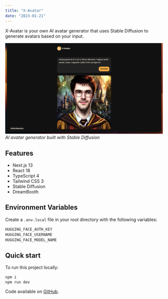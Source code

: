 ```yaml
---
title: "X-Avatar"
date: "2023-01-21"
---
```


X-Avatar is your own AI avatar generator that uses Stable Diffusion to generate avatars based on your input.

![AI avatar generator built with Stable Diffusion](1.png)
_AI avatar generator built with Stable Diffusion_

## Features

- Next.js 13
- React 18
- TypeScript 4
- Tailwind CSS 3
- Stable Diffusion
- DreamBooth

## Environment Variables

Create a `.env.local` file in your root directory with the following variables:

```markdown
HUGGING_FACE_AUTH_KEY
HUGGING_FACE_USERNAME
HUGGING_FACE_MODEL_NAME
```

## Quick start

To run this project locally:

```shell
npm i
npm run dev
```

Code available on [GitHub](https://github.com/eneax/x-avatar).
